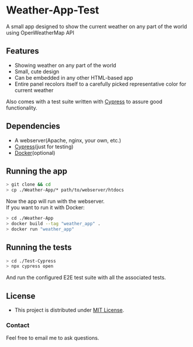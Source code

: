 # Weather-App-Test
A small app designed to show the current weather on any part of the world using OpenWeatherMap API

## Features
* Showing weather on any part of the world
* Small, cute design
* Can be embedded in any other HTML-based app
* Entire panel recolors itself to a carefully picked representative color for current weather

Also comes with a test suite written with [Cypress](https://www.cypress.io/) to assure good functionality.

## Dependencies
* A webserver(Apache, nginx, your own, etc.)
* [Cypress](https://www.cypress.io/)(just for testing)
* [Docker](https://www.docker.com/)(optional)

## Running the app
```bash
> git clone && cd
> cp ./Weather-App/* path/to/webserver/htdocs
```
Now the app will run with the webserver.\
If you want to run it with Docker:
```bash
> cd ./Weather-App
> docker build --tag "weather_app" .
> docker run "weather_app"
```

## Running the tests
```bash
> cd ./Test-Cypress
> npx cypress open
```
And run the configured E2E test suite with all the associated tests.

## License

 * This project is distributed under [MIT License](LICENSE).

### Contact

Feel free to email me to ask questions.
